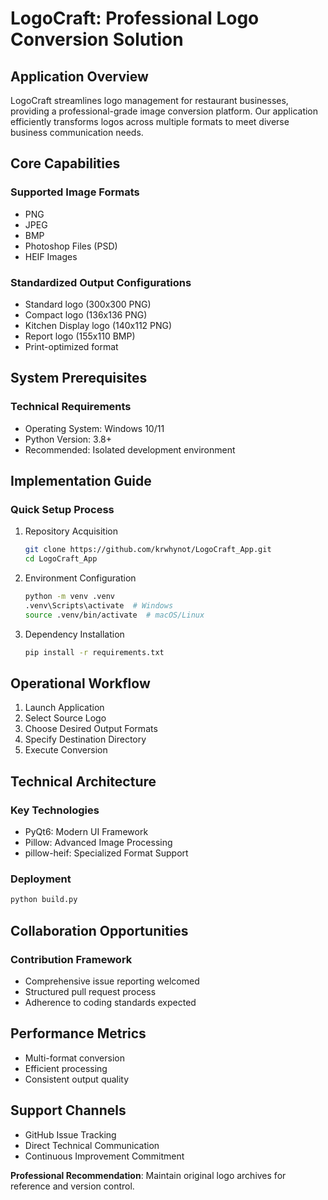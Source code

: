 # LogoCraft: Professional Logo Conversion Solution

## Application Overview

LogoCraft streamlines logo management for restaurant businesses, providing a professional-grade image conversion platform. Our application efficiently transforms logos across multiple formats to meet diverse business communication needs.

## Core Capabilities

### Supported Image Formats
- PNG
- JPEG
- BMP
- Photoshop Files (PSD)
- HEIF Images

### Standardized Output Configurations
- Standard logo (300x300 PNG)
- Compact logo (136x136 PNG)
- Kitchen Display logo (140x112 PNG)
- Report logo (155x110 BMP)
- Print-optimized format

## System Prerequisites

### Technical Requirements
- Operating System: Windows 10/11
- Python Version: 3.8+
- Recommended: Isolated development environment

## Implementation Guide

### Quick Setup Process

1. Repository Acquisition
   ```bash
   git clone https://github.com/krwhynot/LogoCraft_App.git
   cd LogoCraft_App
   ```

2. Environment Configuration
   ```bash
   python -m venv .venv
   .venv\Scripts\activate  # Windows
   source .venv/bin/activate  # macOS/Linux
   ```

3. Dependency Installation
   ```bash
   pip install -r requirements.txt
   ```

## Operational Workflow

1. Launch Application
2. Select Source Logo
3. Choose Desired Output Formats
4. Specify Destination Directory
5. Execute Conversion

## Technical Architecture

### Key Technologies
- PyQt6: Modern UI Framework
- Pillow: Advanced Image Processing
- pillow-heif: Specialized Format Support

### Deployment
```bash
python build.py
```

## Collaboration Opportunities

### Contribution Framework
- Comprehensive issue reporting welcomed
- Structured pull request process
- Adherence to coding standards expected

## Performance Metrics
- Multi-format conversion
- Efficient processing
- Consistent output quality

## Support Channels
- GitHub Issue Tracking
- Direct Technical Communication
- Continuous Improvement Commitment

**Professional Recommendation**: Maintain original logo archives for reference and version control.